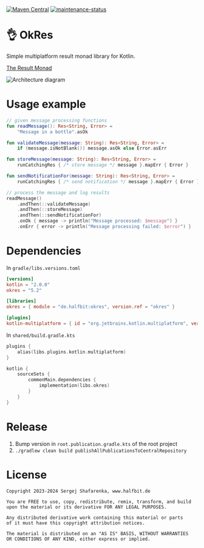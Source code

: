 [![Maven Central](http://img.shields.io/maven-central/v/de.halfbit/okres.svg)](https://central.sonatype.com/artifact/de.halfbit/okres)
[![maintenance-status](https://img.shields.io/badge/maintenance-experimental-blue.svg)](https://gist.github.com/taiki-e/ad73eaea17e2e0372efb76ef6b38f17b)

# 👌 OkRes

Simple multiplatform result monad library for Kotlin.

[The Result Monad](https://adambennett.dev/2020/05/the-result-monad/)

![Architecture diagram](http://www.plantuml.com/plantuml/proxy?src=https://raw.githubusercontent.com/sergejsha/okres/master/documentation/architecture.v1.iuml)

# Usage example

```kotlin
// given message processing functions
fun readMessage(): Res<String, Error> =
    "Message in a bottle".asOk

fun validateMessage(message: String): Res<String, Error> =
    if (message.isNotBlank()) message.asOk else Error.asErr

fun storeMessage(message: String): Res<String, Error> =
    runCatchingRes { /* store message */ message }.mapErr { Error }

fun sendNotificationFor(message: String): Res<String, Error> =
    runCatchingRes { /* send notification */ message }.mapErr { Error }

// process the message and log results
readMessage()
    .andThen(::validateMessage)
    .andThen(::storeMessage)
    .andThen(::sendNotificationFor)
    .onOk { message -> println("Message processed: $message") }
    .onErr { error -> println("Message processing failed: $error") }
```

# Dependencies

In `gradle/libs.versions.toml`

```toml
[versions]
kotlin = "2.0.0"
okres = "5.2"

[libraries]
okres = { module = "de.halfbit:okres", version.ref = "okres" }

[plugins]
kotlin-multiplatform = { id = "org.jetbrains.kotlin.multiplatform", version.ref = "kotlin" }
```

In `shared/build.gradle.kts`

```kotlin
plugins {
    alias(libs.plugins.kotlin.multiplatform)
}

kotlin {
    sourceSets {
        commonMain.dependencies {
            implementation(libs.okres)
        }
    }
}
```

# Release

1. Bump version in `root.publication.gradle.kts` of the root project
2. `./gradlew clean build publishAllPublicationsToCentralRepository`

# License

```
Copyright 2023-2024 Sergej Shafarenka, www.halfbit.de

You are FREE to use, copy, redistribute, remix, transform, and build 
upon the material or its derivative FOR ANY LEGAL PURPOSES.

Any distributed derivative work containing this material or parts 
of it must have this copyright attribution notices.

The material is distributed on an "AS IS" BASIS, WITHOUT WARRANTIES 
OR CONDITIONS OF ANY KIND, either express or implied.
```
